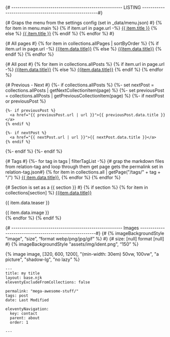 {# ------------------------------------------------------
LISTING
--------------------------------------------------------#}

{# Graps the menu from the settings config (set in _data/menu.json) #}
{% for item in menu.main %}
  {% if item.url in page.url -%}
    <a href="{{ item.url }}" class="font-bold" title="{{ item.text}}">{{ item.title }}</a>
  {% else %}
    <a href="{{ item.url }}" class=""   title="{{ item.text}}">{{ item.title }}</a>
  {% endif %}
{% endfor %} #}

{# All pages #}
{% for item in collections.allPages | sortByOrder %}
  {% if item.url in page.url -%}
    <a href="{{ item.url }}" class="font-bold">{{item.data.title}}</a>
  {% else %}
    <a href="{{ item.url }}" class="">{{item.data.title}}</a>
  {% endif %}
{% endfor %}

{# All post #}
{% for item in collections.allPosts %}
  {% if item.url in page.url -%}
    <a href="{{ item.url }}" title="{{item.data.title}}">{{item.data.title}}</a>
  {% else %}
    <a href="{{ item.url }}" title="{{item.data.title}}">{{item.data.title}}</a>
  {% endif %}
{% endfor %}

{# Previous - Next #}
{%- if collections.allPosts %}
  {%- set nextPost = collections.allPosts | getNextCollectionItem(page) %}
  {%- set previousPost = collections.allPosts | getPreviousCollectionItem(page) %}
  {%- if nextPost or previousPost %}

    {%- if previousPost %}
      <a href="{{ previousPost.url | url }}">{{ previousPost.data.title }}</a>
    {% endif %}

    {%- if nextPost %}
      <a href="{{ nextPost.url | url }}">{{ nextPost.data.title }}</a>
    {% endif %}

  {%- endif %}
{%- endif %}

{# Tags #}
{%- for tag in tags | filterTagList -%}
  {# grap the markdown files from relation-tag and loop through them  get page gets the  permalink set in relation-tag.json#}
  {% for item in collections.all | getPage("/tags/" + tag + "/") %}
    <a href="/tag/{{ tag }}">{{ item.data.title}}</a>,
    {% endfor %}
{% endfor %}

{# Section is set as a  {{ section }} #}
{% if section %}
  {% for item in collections[section] %}
    <a href="{{ item.url }}" title="{{item.data.title}}">{{item.data.title}}</a>
    <p>{{ item.data.teaser }}</p>
    <div>{{ item.data.image }}</div>
  {% endfor %}
{% endif %}

{# ------------------------------------------------------
Images
--------------------------------------------------------#}
{# {% imageBackgroundStyle "image", “size”, “format webp/png/jpg/gif”  %} #}
{# size: [null] format [null] #}
{% imageBackgroundStyle "assets/img/ident.png", “150” %}

{% image image, [320, 600, 1200], "(min-width: 30em) 50vw, 100vw", "a picture", "shadow-lg", "no lazy" %}



```
---
title: my title
layout: base.njk
eleventyExcludeFromCollections: false

permalink: "mega-awesome-stuff/"
tags: post
date: Last Modified

eleventyNavigation:
  key: contact
  parent: about
  order: 1

---
```

